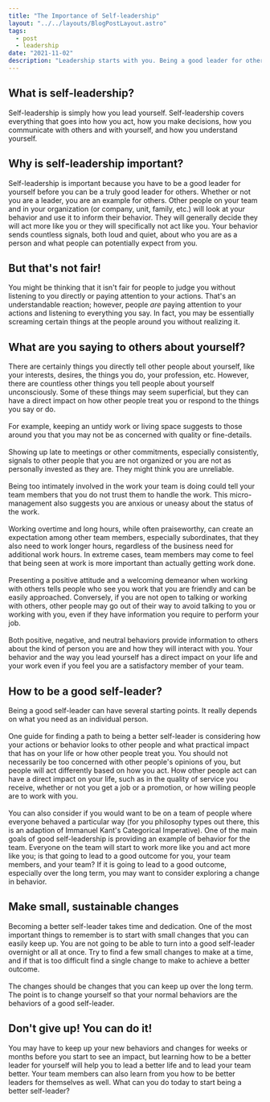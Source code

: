 ```yaml
---
title: "The Importance of Self-leadership"
layout: "../../layouts/BlogPostLayout.astro"
tags:
  - post
  - leadership
date: "2021-11-02"
description: "Leadership starts with you. Being a good leader for others is difficult if you are a not a good leader for yourself."
---
```

## What is self-leadership?

Self-leadership is simply how you lead yourself. Self-leadership covers everything that goes into how you act, how you make decisions, how you communicate with others and with yourself, and how you understand yourself.

## Why is self-leadership important?

Self-leadership is important because you have to be a good leader for yourself before you can be a truly good leader for others. Whether or not you are a leader, you are an example for others. Other people on your team and in your organization (or company, unit, family, etc.) will look at your behavior and use it to inform their behavior. They will generally decide they will act more like you or they will specifically not act like you. Your behavior sends countless signals, both loud and quiet, about who you are as a person and what people can potentially expect from you.

## But that's not fair!

You might be thinking that it isn't fair for people to judge you without listening to you directly or paying attention to your actions. That's an understandable reaction; however, people *are* paying attention to your actions and listening to everything you say. In fact, you may be essentially screaming certain things at the people around you without realizing it.

## What are you saying to others about yourself?

There are certainly things you directly tell other people about yourself, like your interests, desires, the things you do, your profession, etc. However, there are countless other things you tell people about yourself unconsciously. Some of these things may seem superficial, but they can have a direct impact on how other people treat you or respond to the things you say or do.\
\
For example, keeping an untidy work or living space suggests to those around you that you may not be as concerned with quality or fine-details.\
\
Showing up late to meetings or other commitments, especially consistently, signals to other people that you are not organized or you are not as personally invested as they are. They might think you are unreliable.\
\
Being too intimately involved in the work your team is doing could tell your team members that you do not trust them to handle the work. This micro-management also suggests you are anxious or uneasy about the status of the work.\
\
Working overtime and long hours, while often praiseworthy, can create an expectation among other team members, especially subordinates, that they also need to work longer hours, regardless of the business need for additional work hours. In extreme cases, team members may come to feel that being seen at work is more important than actually getting work done.\
\
Presenting a positive attitude and a welcoming demeanor when working with others tells people who see you work that you are friendly and can be easily approached. Conversely, if you are not open to talking or working with others, other people may go out of their way to avoid talking to you or working with you, even if they have information you require to perform your job.\
\
Both positive, negative, and neutral behaviors provide information to others about the kind of person you are and how they will interact with you. Your behavior and the way you lead yourself has a direct impact on your life and your work even if you feel you are a satisfactory member of your team.

## How to be a good self-leader?

Being a good self-leader can have several starting points. It really depends on what you need as an individual person.\
\
One guide for finding a path to being a better self-leader is considering how your actions or behavior looks to other people and what practical impact that has on your life or how other people treat you. You should not necessarily be too concerned with other people's opinions of you, but people will act differently based on how you act. How other people act can have a direct impact on your life, such as in the quality of service you receive, whether or not you get a job or a promotion, or how willing people are to work with you.\
\
You can also consider if you would want to be on a team of people where everyone behaved a particular way (for you philosophy types out there, this is an adaption of Immanuel Kant's Categorical Imperative). One of the main goals of good self-leadership is providing an example of behavior for the team. Everyone on the team will start to work more like you and act more like you; is that going to lead to a good outcome for you, your team members, and your team? If it is going to lead to a good outcome, especially over the long term, you may want to consider exploring a change in behavior.

## Make small, sustainable changes

Becoming a better self-leader takes time and dedication. One of the most important things to remember is to start with small changes that you can easily keep up. You are not going to be able to turn into a good self-leader overnight or all at once. Try to find a few small changes to make at a time, and if that is too difficult find a single change to make to achieve a better outcome.\
\
The changes should be changes that you can keep up over the long term. The point is to change yourself so that your normal behaviors are the behaviors of a good self-leader.

## Don't give up! You can do it!

You may have to keep up your new behaviors and changes for weeks or months before you start to see an impact, but learning how to be a better leader for yourself will help you to lead a better life and to lead your team better. Your team members can also learn from you how to be better leaders for themselves as well. What can you do today to start being a better self-leader?